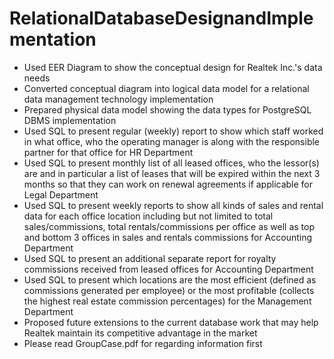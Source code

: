 # RelationalDatabaseDesignandImplementation
- Used EER Diagram to show the conceptual design for Realtek Inc.'s data needs
- Converted conceptual diagram into logical data model for a relational data management technology implementation
- Prepared physical data model showing the data types for PostgreSQL DBMS implementation
- Used SQL to present regular (weekly) report to show which staff worked in what office, who the operating manager is along with the responsible partner for that office for HR Department
- Used SQL to present monthly list of all leased offices, who the lessor(s) are and in particular a list of leases that will be expired within the next 3 months so that they can work on renewal agreements if applicable for Legal Department
- Used SQL to present weekly reports to show all kinds of sales and rental data for each office location including but not limited to total sales/commissions, total rentals/commissions per office as well as top and bottom 3 offices in sales and rentals commissions for Accounting Department
- Used SQL to present an additional separate report for royalty commissions received from leased offices for Accounting Department
- Used SQL to present which locations are the most efficient (defined as commissions generated per employee) or the most profitable (collects the highest real estate commission percentages) for the Management Department
- Proposed future extensions to the current database work that may help Realtek maintain its competitive advantage in the market
- Please read GroupCase.pdf for regarding information first
